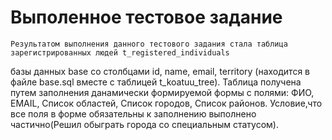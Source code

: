# Выполенное тестовое задание 

	Результатом выполнения данного тестового задания стала таблица зарегистрированных людей t_registered_individuals 
базы данных base со столбцами id, name, email, territory (находится в файле base.sql вместе с таблицей t_koatuu_tree). 
	Таблица получена путем заполнения данамически формируемой формы с полями: ФИО, EMAIL, Список областей, Список городов, Список районов. 
	Условие,что все поля в форме обязательны к заполнению выполнено частично(Решил обыграть города со специальным статусом).
  

